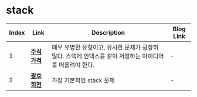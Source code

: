 # stack
|Index|Link|Description|Blog Link|
|---|---|---|---|
|1|[**주식가격**](../src/programmers/주식가격)|매우 유명한 유형이고, 유사한 문제가 굉장히 많다. 스택에 인덱스를 같이 저장하는 아이디어를 떠올려야 한다.|-|
|2|[**괄호회전**](../src/programmers/괄호회전)|가장 기본적인 stack 문제|-|
